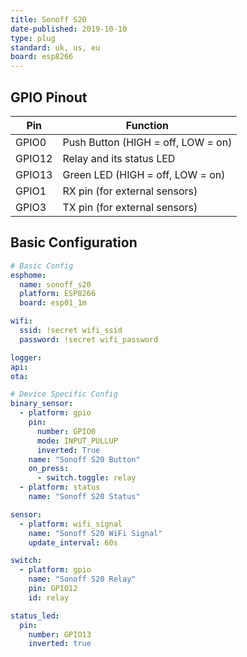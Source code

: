 ```yaml
---
title: Sonoff S20
date-published: 2019-10-10
type: plug
standard: uk, us, eu
board: esp8266
---
```


## GPIO Pinout

| Pin    | Function                           |
| ------ | ---------------------------------- |
| GPIO0  | Push Button (HIGH = off, LOW = on) |
| GPIO12 | Relay and its status LED           |
| GPIO13 | Green LED (HIGH = off, LOW = on)   |
| GPIO1  | RX pin (for external sensors)      |
| GPIO3  | TX pin (for external sensors)      |

## Basic Configuration

```yaml
# Basic Config
esphome:
  name: sonoff_s20
  platform: ESP8266
  board: esp01_1m

wifi:
  ssid: !secret wifi_ssid
  password: !secret wifi_password

logger:
api:
ota:

# Device Specific Config
binary_sensor:
  - platform: gpio
    pin:
      number: GPIO0
      mode: INPUT_PULLUP
      inverted: True
    name: "Sonoff S20 Button"
    on_press:
      - switch.toggle: relay
  - platform: status
    name: "Sonoff S20 Status"

sensor:
  - platform: wifi_signal
    name: "Sonoff S20 WiFi Signal"
    update_interval: 60s

switch:
  - platform: gpio
    name: "Sonoff S20 Relay"
    pin: GPIO12
    id: relay

status_led:
  pin:
    number: GPIO13
    inverted: true
```
